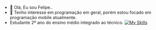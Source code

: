 - 👋 Olá, Eu sou Felipe..
- 👀 Tenho interesse em programação em geral, porém estou focado em programação mobile atualmente.
- Estudante 2º ano do ensino médio integrado ao técnico.
[![My Skills](https://skillicons.dev/icons?i=js,html,css,dart,flutter,java,mysql)](https://skillicons.dev)

<!---
FelipeRepository/FelipeRepository is a ✨ special ✨ repository because its `README.md` (this file) appears on your GitHub profile.
You can click the Preview link to take a look at your changes.
--->
